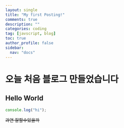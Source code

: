 ```yaml
---
layout: single
title: "My first Posting!"
comments: true
description: ""
categories: coding
tag: [javscript, blog]
toc: true
author_profile: false
sidebar:
  nav: "docs"
---
```


# 오늘 처음 블로그 만들었습니다

## Hello World

```javascript
console.log("hi");
```

~~과연 잘할수있을까~~
